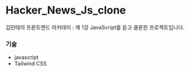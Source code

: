 # Hacker_News_Js_clone

김민태의 프론트엔드 아카데미 : 제 1강 JavaScript를 듣고 클론한 프로젝트입니다.

### 기술
- javascript
- Tailwind CSS
